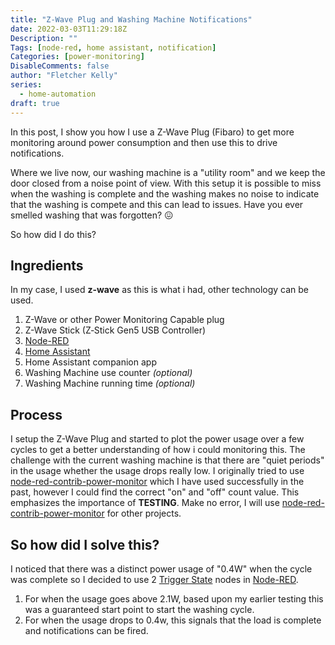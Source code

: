 ```yaml
---
title: "Z-Wave Plug and Washing Machine Notifications"
date: 2022-03-03T11:29:18Z
Description: ""
Tags: [node-red, home assistant, notification]
Categories: [power-monitoring]
DisableComments: false
author: "Fletcher Kelly"
series:
  - home-automation
draft: true
---
```


In this post, I show you how I use a Z-Wave Plug (Fibaro) to get more monitoring around power consumption and then use this to drive notifications.

Where we live now, our washing machine is a "utility room" and we keep the door closed from a noise point of view. With this setup it is possible to miss when the washing is complete and the washing makes no noise to indicate that the washing is compete and this can lead to issues. Have you ever smelled washing that was forgotten? :confounded:  

So how did I do this?

## Ingredients

In my case, I used **z-wave** as this is what i had, other technology can be used.

1. Z-Wave or other Power Monitoring Capable plug
1. Z-Wave Stick (Z‐Stick Gen5 USB Controller)
1. [Node-RED](https://nodered.org/)
1. [Home Assistant](https://home-assisatnt.io)
1. Home Assistant companion app
1. Washing Machine use counter *(optional)*
1. Washing Machine running time *(optional)*

## Process

I setup the Z-Wave Plug and started to plot the power usage over a few cycles to get a better understanding of how i could monitoring this. The challenge with the current washing machine is that there are "quiet periods" in the usage whether the usage drops really low. I originally tried to use [node-red-contrib-power-monitor](https://flows.nodered.org/node/node-red-contrib-power-monitor) which I have used successfully in the past, however I could find the correct "on" and "off" count value. This emphasizes the importance of **TESTING**. Make no error, I will use [node-red-contrib-power-monitor](https://flows.nodered.org/node/node-red-contrib-power-monitor) for other projects.

## So how did I solve this?

I noticed that there was a distinct power usage of "0.4W" when the cycle was complete so I decided to use 2 [Trigger State](https://zachowj.github.io/node-red-contrib-home-assistant-websocket/node/trigger-state.html#configuration) nodes in [Node-RED](https://nodered.org/).  

1. For when the usage goes above 2.1W, based upon my earlier testing this was a guaranteed start point to start the washing cycle.
1. For when the usage drops to 0.4w, this signals that the load is complete and notifications can be fired.
